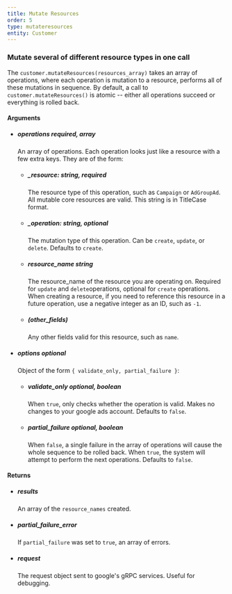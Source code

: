 ```yaml
---
title: Mutate Resources
order: 5
type: mutateresources
entity: Customer 
---
```


### Mutate several of different resource types in one call

The `customer.mutateResources(resources_array)` takes an array of operations, where each operation is mutation to a resource, performs all of these mutations in sequence. By default, a call to `customer.mutateResources()` is atomic -- either all operations succeed or everything is rolled back.

#### Arguments

- ##### operations *required, array* 
    An array of operations. Each operation looks just like a resource with a few extra keys. They are of the form:
    - ##### \_resource: *string, required* 
        The resource type of this operation, such as `Campaign` or `AdGroupAd`. All mutable core resources are valid. This string is in TitleCase format.
    - ##### \_operation: *string, optional* 
        The mutation type of this operation. Can be `create`, `update`, or `delete`. Defaults to `create`.
    - ##### resource_name *string* 
        The resource_name of the resource you are operating on. Required for `update` and `delete`operations, optional for `create` operations. When creating a resource, if you need to reference this resource in a future operation, use a negative integer as an ID, such as `-1`. 
    - ##### (other_fields)
        Any other fields valid for this resource, such as `name`.
- ##### options *optional*
    Object of the form `{ validate_only, partial_failure }`:
    - ##### validate_only *optional, boolean* 
        When `true`, only checks whether the operation is valid. Makes no changes to your google ads account. Defaults to `false`.
    - ##### partial_failure *optional, boolean*
        When `false`, a single failure in the array of operations will cause the whole sequence to be rolled back. When `true`, the system will attempt to perform the next operations. Defaults to `false`.


#### Returns

- ##### results
    An array of the `resource_names` created.
- ##### partial_failure_error
    If `partial_failure` was set to `true`, an array of errors.
- ##### request
    The request object sent to google's gRPC services. Useful for debugging.

